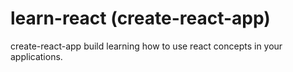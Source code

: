 # learn-react (create-react-app)
create-react-app  build  learning how to use react concepts in your applications.
